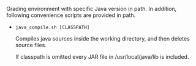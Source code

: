 Grading environment with specific Java version in path.
In addition, following convenience scripts are provided in path.

* `java_compile.sh [CLASSPATH]`

    Compiles java sources inside the working directory,
    and then deletes source files.

    If classpath is omitted every JAR file in
    /usr/local/java/lib is included.

